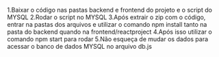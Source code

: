 1.Baixar o código nas pastas backend e frontend do projeto e o script do MYSQL
2.Rodar o script no MYSQL
3.Após extrair o zip com o código, entrar na pastas dos arquivos e utilizar o comando npm install tanto na pasta do backend quando na frontend/reactproject
4.Após isso utilizar o comando npm start para rodar
5.Não esqueça de mudar os dados para acessar o banco de dados MYSQL no arquivo db.js

